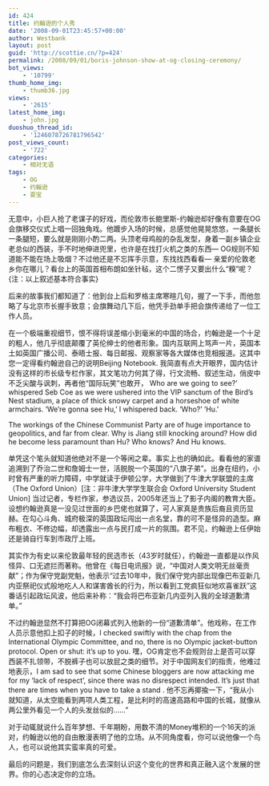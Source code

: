 ```yaml
---
id: 424
title: 约翰逊的个人秀
date: '2008-09-01T23:45:57+00:00'
author: Westbank
layout: post
guid: 'http://scottie.cn/?p=424'
permalink: /2008/09/01/boris-johnson-show-at-og-closing-ceremony/
bot_views:
    - '10799'
thumb_home_img:
    - thumb36.jpg
views:
    - '2615'
latest_home_img:
    - john.jpg
duoshuo_thread_id:
    - '1246078726781796542'
post_views_count:
    - '722'
categories:
    - 相对无语
tags:
    - OG
    - 约翰逊
    - 耍宝
---
```


无意中，小巨人抢了老谋子的好戏，而伦敦市长鲍里斯-约翰逊却好像有意要在OG会旗移交仪式上唱一回独角戏。他踱步入场的时候，总感觉他晃晃悠悠，一条腿长一条腿短，要么就是刚刚小酌二两。头顶老母鸡般的杂乱发型，身着一副乡镇企业老总似的西装，手不时地伸进兜里，也许是在找打火机之类的东西— OG规则不知道能不能在场上吸烟？不过他还是不忘挥手示意，东找找西看看— 亲爱的伦敦老乡你在哪儿？看台上的英国首相布朗如坐针毡，这个二愣子又要出什么“糗”呢？{注：以上叙述基本符合事实}

后来的故事我们都知道了：他到台上后和罗格主席寒暄几句，握了一下手，而他忽略了与北京市长握手致意；会旗舞动几下后，他凭手劲单手把会旗传递给了一位工作人员。

在一个极端重视细节，恨不得将误差缩小到毫米的中国的场合，约翰逊是一个十足的粗人，他几乎彻底颠覆了英伦绅士的他者形象。国内互联网上骂声一片，英国本土如英国广播公司、泰晤士报、每日邮报、观察家等各大媒体也竞相报道。这其中您一定得看约翰逊自己的说明Beijing Notebook. 我简直有点大开眼界，国内估计没有这样的市长级专栏作家，其文笔功力何其了得，行文流畅、叙述生动，俏皮中不乏尖酸与讽刺，再者他“国际玩笑”也敢开，
﻿
Who are we going to see?’ whispered Seb Coe as we were ushered into the VIP sanctum of the Bird’s Nest stadium, a place of thick snowy carpet and a horseshoe of white armchairs. ‘We’re gonna see Hu,’ I whispered back. ‘Who?’ ‘Hu.’

The workings of the Chinese Communist Party are of huge importance to geopolitics, and far from clear. Why is Jiang still knocking around? How did he become less paramount than Hu? Who knows? And Hu knows.

单凭这个笔头就知道他绝对不是一个等闲之辈。事实上也的确如此。看看他的家谱追溯到了乔治二世和詹姆士一世，活脱脱一个英国的“八旗子弟”。出身在纽约，小时曾有严重的听力障碍，中学就读于伊顿公学，大学做到了牛津大学联盟的主席（The Oxford Union）[注：非牛津大学学生联合会 Oxford University Student Union] 当过记者，专栏作家，参选议员，2005年还当上了影子内阁的教育大臣。设想约翰逊真是一没见过世面的乡巴佬也就算了，可人家真是贵族后裔且资历显赫。在勾心斗角、城府极深的英国政坛闯出一点名堂，靠的可不是怪异的造型。麻布粗衣、不修边幅，却透露出一点与民打成一片的氛围。君不见，约翰逊上任伊始还是骑自行车到市政厅上班。

其实作为有史以来伦敦最年轻的民选市长（43岁时就任），约翰逊一直都是以作风怪异、口无遮拦而著称。他曾在《每日电讯报》说，“中国对人类文明无丝毫贡献”；作为保守党副党魁，他表示“过去10年中，我们保守党内部出现像巴布亚新几内亚祭祀仪式般地吃人人和谋害酋长的行为，所以看到工党疯狂似地欢喜雀跃”这番话引起政坛风波，他后来补称：“我会将巴布亚新几内亚列入我的全球道歉清单。”

不过约翰逊显然不打算把OG闭幕式列入他新的一份“道歉清单”。他戏称，在工作人员示意他扣上扣子的时候，I checked swiftly with the chap from the International Olympic Committee, and no, there is no Olympic jacket-button protocol. Open or shut: it’s up to you. 嘿，OG肯定也不会规则台上是否可以穿西装不扎领带，不脱裤子也可以放屁之类的细节。对于中国网友们的指责，他难过地表示，I am sad to see that some Chinese bloggers are now attacking me for my ‘lack of respect’, since there was no disrespect intended. It’s just that there are times when you have to take a stand . 他不忘再揶揄一下，“我从小就知道，从太空能看到两项人类工程，是比利时的高速高路和中国的长城，就像从两公里外看见一个人的头发丝似的……”

对于动辄就说什么百年梦想、千年期盼，用数不清的Money堆积的一个16天的派对，约翰逊以他的自由散漫表明了他的立场。从不同角度看，你可以说他像一个鸟人，也可以说他其实蛮率真的可爱。

最后的问题是，我们到底怎么去深刻认识这个变化的世界和真正融入这个发展的世界。你的心态决定你的立场。